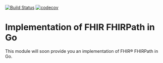 [![Build Status](https://travis-ci.com/healthiop/hipath.svg?branch=master)](https://travis-ci.com/healthiop/hipath) [![codecov](https://codecov.io/gh/volsch/healthiop/branch/master/graph/badge.svg)](https://codecov.io/gh/healthiop/hipath)
# Implementation of FHIR FHIRPath in Go
This module will soon provide you an implementation of FHIR® FHIRPath in
Go.
